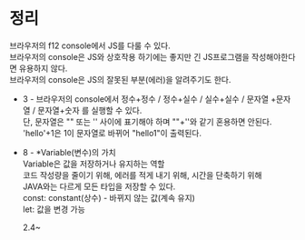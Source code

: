 # 정리

브라우저의 f12 console에서 JS를 다룰 수 있다.  
브라우저의 console은 JS와 상호작용 하기에는 좋지만 긴 JS프로그램을 작성해야한다면 유용하지 않다.  
브라우저의 console은 JS의 잘못된 부분(에러)을 알려주기도 한다.

- 3 -
  브라우저의 console에서 정수+정수 / 정수+실수 / 실수+실수 / 문자열 +문자열 / 문자열+숫자 를 실행할 수 있다.  
  단, 문자열은 "" 또는 '' 사이에 표기해야 하며 ""+''와 같기 혼용하면 안된다.  
  'hello'+1은 1이 문자열로 바뀌어 "hello1"이 출력된다.

- 8 -
  \*Variable(변수)의 가치  
  Variable은 값을 저장하거나 유지하는 역할  
  코드 작성량을 줄이기 위해, 에러를 적게 내기 위해, 시간을 단축하기 위해  
  JAVA와는 다르게 모든 타입을 저장할 수 있다.  
  const: constant(상수) - 바뀌지 않는 값(계속 유지)  
  let: 값을 변경 가능

  2.4~
